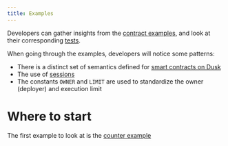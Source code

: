 ```yaml
---
title: Examples
---
```


Developers can gather insights from the <a href="https://github.com/dusk-network/piecrust/tree/main/contracts" target="_blank">contract examples</a>, and look at their corresponding <a href="https://github.com/dusk-network/piecrust/tree/main/piecrust/tests" target="_blank">tests</a>.

When going through the examples, developers will notice some patterns:
- There is a distinct set of semantics defined for [smart contracts on Dusk](/getting-started/vm/01-sc-on-dusk/09-semantics)
- The use of [sessions](/getting-started/vm/01-sc-on-dusk/07-sessions)
- The constants `OWNER` and `LIMIT` are used to standardize the owner (deployer) and execution limit

# Where to start

The first example to look at is the [counter example](/getting-started/vm/03-examples/01-counter-example) 
